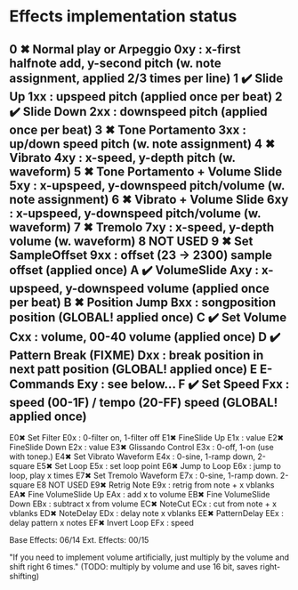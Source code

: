# Effects implementation status

0 ✖ Normal play or Arpeggio             0xy : x-first halfnote add, y-second           pitch (w. note assignment, applied 2/3 times per line)
1 ✔️ Slide Up                            1xx : upspeed                                  pitch (applied once per beat)
2 ✔️ Slide Down                          2xx : downspeed                                pitch (applied once per beat)
3 ✖ Tone Portamento                     3xx : up/down speed                            pitch (w. note assignment)
4 ✖ Vibrato                             4xy : x-speed,   y-depth                       pitch (w. waveform)
5 ✖ Tone Portamento + Volume Slide      5xy : x-upspeed, y-downspeed                   pitch/volume (w. note assignment)
6 ✖ Vibrato + Volume Slide              6xy : x-upspeed, y-downspeed                   pitch/volume (w. waveform)
7 ✖ Tremolo                             7xy : x-speed,   y-depth                       volume (w. waveform)
8   NOT USED
9 ✖ Set SampleOffset                    9xx : offset (23 -> 2300)                      sample offset (applied once)
A ✔️ VolumeSlide                         Axy : x-upspeed, y-downspeed                   volume (applied once per beat)
B ✖ Position Jump                       Bxx : songposition                             position (GLOBAL! applied once)
C ✔️ Set Volume                          Cxx : volume, 00-40                            volume (applied once)
D ✔️ Pattern Break (FIXME)               Dxx : break position in next patt              position (GLOBAL! applied once)
E   E-Commands                          Exy : see below...
F ✔️ Set Speed                           Fxx : speed (00-1F) / tempo (20-FF)            speed (GLOBAL! applied once)
----------------------------------------------------------------------------
E0✖ Set Filter                          E0x : 0-filter on, 1-filter off
E1✖ FineSlide Up                        E1x : value
E2✖ FineSlide Down                      E2x : value
E3✖ Glissando Control                   E3x : 0-off, 1-on (use with tonep.)
E4✖ Set Vibrato Waveform                E4x : 0-sine, 1-ramp down, 2-square
E5✖ Set Loop                            E5x : set loop point
E6✖ Jump to Loop                        E6x : jump to loop, play x times
E7✖ Set Tremolo Waveform                E7x : 0-sine, 1-ramp down. 2-square
E8  NOT USED
E9✖ Retrig Note                         E9x : retrig from note + x vblanks
EA✖ Fine VolumeSlide Up                 EAx : add x to volume
EB✖ Fine VolumeSlide Down               EBx : subtract x from volume
EC✖ NoteCut                             ECx : cut from note + x vblanks
ED✖ NoteDelay                           EDx : delay note x vblanks
EE✖ PatternDelay                        EEx : delay pattern x notes
EF✖ Invert Loop                         EFx : speed

Base Effects: 06/14
Ext. Effects: 00/15

"If you need to implement volume artificially, just multiply by the volume and shift right 6 times." 
(TODO: multiply by volume and use 16 bit, saves right-shifting)


